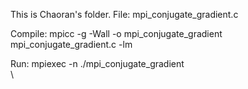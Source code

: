 This is Chaoran's folder.
File:     mpi_conjugate_gradient.c

Compile:  mpicc -g -Wall -o mpi_conjugate_gradient mpi_conjugate_gradient.c -lm

Run:      mpiexec -n <number of processes> ./mpi_conjugate_gradient \
           <the row number of matrix> <tolerance> <max number of iterations> \
